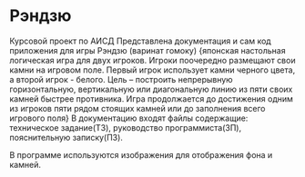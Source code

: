 # Рэндзю
Курсовой проект по АИСД
Представлена документация и сам код приложения для игры Рэндзю (варинат гомоку) 
{японская настольная логическая игра для двух игроков. Игроки поочередно размещают свои камни на игровом поле. Первый игрок использует камни черного цвета, а второй игрок - белого. Цель – построить непрерывную горизонтальную, вертикальную или диагональную линию из пяти своих камней быстрее противника. Игра продолжается до достижения одним из игроков пяти рядом стоящих камней или до заполнения всего игрового поля}
В документацию входят файлы содержащие: техническое задание(ТЗ), руководство программиста(ЗП), пояснительную записку(ПЗ).

В программе используются изображения для отображения фона и камней.

